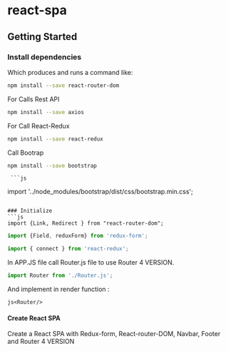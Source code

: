 # react-spa

## Getting Started
### Install dependencies

  Which produces and runs a command like:

  ```sh
  npm install --save react-router-dom
  ```
  
  For Calls Rest API
  
   ```sh
  npm install --save axios
  ```
  
  For Call React-Redux

   ```sh
  npm install --save react-redux
  ```
  
  Call Bootrap
  
  
   ```sh
  npm install --save bootstrap
  ```
     
     ```js
import '../node_modules/bootstrap/dist/css/bootstrap.min.css';
  ```

### Initialize
```js
import {Link, Redirect } from "react-router-dom";

```

```js
import {Field, reduxForm} from 'redux-form';

```

```js
import { connect } from 'react-redux';
```


In APP.JS file call Router.js file to use Router 4 VERSION.


```js
import Router from './Router.js';
```

And implement in render function :

  ```
  js<Router/> 
  ```

#### Create React SPA
Create a React SPA with Redux-form, React-router-DOM, Navbar, Footer and Router 4 VERSION

